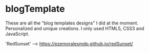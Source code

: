 # blogTemplate
These are all the "blog templates designs" I did at the moment. Personalized and unique creations. I only used HTML5, CSS3 and JavaScript.

'RedSunset' --> https://ezemoralesmdp.github.io/redSunset/
